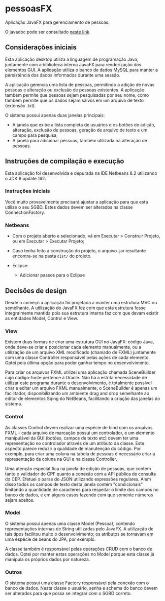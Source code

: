 # pessoasFX
Aplicação JavaFX para gerenciamento de pessoas.

O javadoc pode ser consultado [neste link](https://dancruzsc.github.io/pessoasFX/javadocs/index.html).


## Considerações iniciais
Esta aplicação desktop utiliza a linguagem de programação Java, juntamente com a biblioteca interna JavaFX para renderização dos elementos GUI. A aplicação utiliza o banco de dados MySQL para manter a persistência dos dados informados durante uma sessão.

A aplicação gerencia uma lista de pessoas, permitindo a adição de novas pessoas e alteração ou exclusão de pessoas existentes. A aplicação também permite que pessoas sejam pesquisadas por seu nome, como também permite que os dados sejam salvos em um arquivo de texto (extensão .txt).

O sistema possui apenas duas janelas principais: 
* A janela que exibe a lista completa de usuários e os botões de adição, alteração, exclusão de pessoas, geração de arquivo de texto e um campo para pesquisa;
* A janela para adicionar pessoas, também utilizada na alteração de pessoas.

## Instruções de compilação e execução

Esta aplicação foi desenvolvida e depurada na IDE Netbeans 8.2 utilizando o JDK 8 update 162.

### Instruções iniciais
Você muito provavelmente precisará ajustar a aplicação para que esta utilize o seu SGBD. Estes dados devem ser alterados na classe ConnectionFactory.

### Netbeans
  - Com o projeto aberto e selecionado, vá em Executar > Construir Projeto, ou em Executar > Executar Projeto;
  - Caso tenha feito a construção do projeto, o arquivo .jar resultante encontra-se na pasta `dist/` do projeto.

- Eclipse: 
  - Adicionar passos para o Eclipse


## Decisões de design
Desde o começo a aplicação foi projetada a manter uma estrutura MVC ou semelhante. A utilização do JavaFX fez com que esta estrutura fosse integralmente mantida pois sua estrutura interna faz com que devam existir as entidades Model, Control e View.

### View
Existem duas formas de criar uma estrutura GUI no JavaFX: código Java, onde deve-se criar e posicionar cada elemento manualmente, ou a utilização de um arquivo XML modificado (chamado de FXML) juntamente com uma classe Controller responsável pelas ações de cada elemento. Optei pela última opção para poder ganhar tempo no desenvolvimento. 

Para criar os arquivos FXML utilizei uma aplicação chamada SceneBuilder cujo código-fonte pertence à Oracle. Não há a estrita necessidade de utilizar este programa durante o desenvolvimento, é totalmente possível criar e editar um arquivo FXML manualmente; o SceneBuilder é apenas um facilitador, disponibilizando um ambiente drag and drop semelhante ao editor de elementos Sqing do NetBeans, facilitando a criação das janelas do sistema.

### Control
As classes Control devem realizar uma espécie de bind com os arquivos FXML - cada arquivo de marcação possui um controlador, e um elemento manipulável da GUI (botões, campos de texto etc) devem ter uma representação no controlador através de um atributo da classe. Este aspecto parece reduzir a qualidade de manutenção do código. Por exemplo, para criar uma coluna na tabela de pessoas é necessário criar a representação da coluna na GUI e na classe Controller.

Uma atenção especial fica na janela de edição de pessoas, que contém tanto o validador do CPF quanto a conexão com a API pública de consulta do CEP. Efetuei o parse do JSON utilizando expressões regulares. Além disso todos os campos de texto desta janela contém "condicionais" limitando a quantidade de caracteres para respeitar o limite dos campos no banco de dados, e em alguns casos fazendo com que somente números sejam aceitos.

### Model
O sistema possui apenas uma classe Model (Pessoa), contendo representações internas de String utilizadas pelo JavaFX. A utilização de tais tipos facilitou muito o desenvolvimento; os atributos se tornavam em uma espécie de beans do JPA, por exemplo.

A classe também é responsável pelas operações CRUD com o banco de dados. Optei por manter estas operações no Model porque esta classe já manipula os próprios dados por natureza.

### Outros
O sistema possui uma classe Factory responsável pela conexão com o banco de dados. Nesta classe o usuário, senha e schema do banco devem ser alterados para que possa se integrar com o SGBD correto.